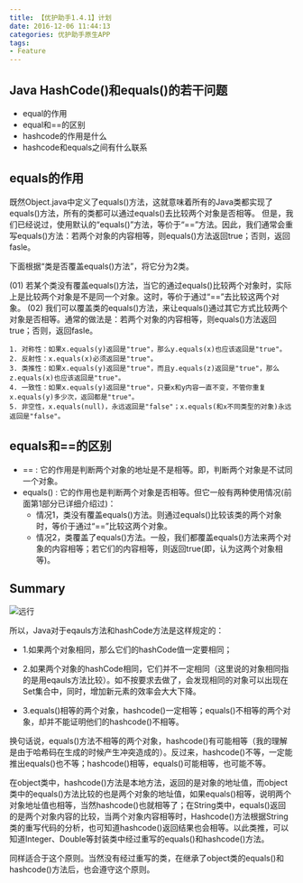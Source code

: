 ```yaml
---
title: 【优护助手1.4.1】计划
date: 2016-12-06 11:44:13
categories: 优护助手原生APP
tags:
- Feature
---
```


## Java HashCode()和equals()的若干问题
* equal的作用
* equal和==的区别
* hashcode的作用是什么
* hashcode和equals之间有什么联系

## equals的作用

既然Object.java中定义了equals()方法，这就意味着所有的Java类都实现了equals()方法，所有的类都可以通过equals()去比较两个对象是否相等。 但是，我们已经说过，使用默认的“equals()”方法，等价于“==”方法。因此，我们通常会重写equals()方法：若两个对象的内容相等，则equals()方法返回true；否则，返回fasle。  

下面根据“类是否覆盖equals()方法”，将它分为2类。

(01) 若某个类没有覆盖equals()方法，当它的通过equals()比较两个对象时，实际上是比较两个对象是不是同一个对象。这时，等价于通过“==”去比较这两个对象。
(02) 我们可以覆盖类的equals()方法，来让equals()通过其它方式比较两个对象是否相等。通常的做法是：若两个对象的内容相等，则equals()方法返回true；否则，返回fasle。

```text
1. 对称性：如果x.equals(y)返回是"true"，那么y.equals(x)也应该返回是"true"。
2. 反射性：x.equals(x)必须返回是"true"。
3. 类推性：如果x.equals(y)返回是"true"，而且y.equals(z)返回是"true"，那么z.equals(x)也应该返回是"true"。
4. 一致性：如果x.equals(y)返回是"true"，只要x和y内容一直不变，不管你重复x.equals(y)多少次，返回都是"true"。
5. 非空性，x.equals(null)，永远返回是"false"；x.equals(和x不同类型的对象)永远返回是"false"。
```

## equals和==的区别


* == : 它的作用是判断两个对象的地址是不是相等。即，判断两个对象是不试同一个对象。
* equals() : 它的作用也是判断两个对象是否相等。但它一般有两种使用情况(前面第1部分已详细介绍过)：
    - 情况1，类没有覆盖equals()方法。则通过equals()比较该类的两个对象时，等价于通过“==”比较这两个对象。
    - 情况2，类覆盖了equals()方法。一般，我们都覆盖equals()方法来两个对象的内容相等；若它们的内容相等，则返回true(即，认为这两个对象相等)。

## Summary
![远行](https://img.wkcontent.com/assets/2017-09-16/873b514a-f96b-4727-a159-178f2ac3a3df.png)

 所以，Java对于eqauls方法和hashCode方法是这样规定的：
 
 * 1.如果两个对象相同，那么它们的hashCode值一定要相同；

 * 2.如果两个对象的hashCode相同，它们并不一定相同（这里说的对象相同指的是用eqauls方法比较）。如不按要求去做了，会发现相同的对象可以出现在Set集合中，同时，增加新元素的效率会大大下降。
 * 3.equals()相等的两个对象，hashcode()一定相等；equals()不相等的两个对象，却并不能证明他们的hashcode()不相等。

换句话说，equals()方法不相等的两个对象，hashcode()有可能相等（我的理解是由于哈希码在生成的时候产生冲突造成的）。反过来，hashcode()不等，一定能推出equals()也不等；hashcode()相等，equals()可能相等，也可能不等。

在object类中，hashcode()方法是本地方法，返回的是对象的地址值，而object类中的equals()方法比较的也是两个对象的地址值，如果equals()相等，说明两个对象地址值也相等，当然hashcode()也就相等了；在String类中，equals()返回的是两个对象内容的比较，当两个对象内容相等时，Hashcode()方法根据String类的重写代码的分析，也可知道hashcode()返回结果也会相等。以此类推，可以知道Integer、Double等封装类中经过重写的equals()和hashcode()方法。

同样适合于这个原则。当然没有经过重写的类，在继承了object类的equals()和hashcode()方法后，也会遵守这个原则。


